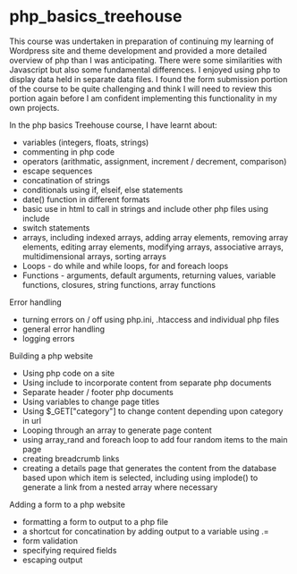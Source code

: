 # php_basics_treehouse

This course was undertaken in preparation of continuing my learning of Wordpress site and theme development and provided a more detailed overview of php than I was anticipating. There were some similarities with Javascript but also some fundamental differences. I enjoyed using php to display data held in separate data files. I found the form submission portion of the course to be quite challenging and think I will need to review this portion again before I am confident implementing this functionality in my own projects.

In the php basics Treehouse course, I have learnt about:

- variables (integers, floats, strings)
- commenting in php code
- operators (arithmatic, assignment, increment / decrement, comparison)
- escape sequences
- concatination of strings
- conditionals using if, elseif, else statements
- date() function in different formats
- basic use in html to call in strings and include other php files using include
- switch statements
- arrays, including indexed arrays, adding array elements, removing array elements, editing array elements, modifying arrays, associative arrays, multidimensional arrays, sorting arrays
- Loops - do while and while loops, for and foreach loops
- Functions - arguments, default arguments, returning values, variable functions, closures, string functions, array functions

Error handling

- turning errors on / off using php.ini, .htaccess and individual php files
- general error handling
- logging errors

Building a php website

- Using php code on a site
- Using include to incorporate content from separate php documents
- Separate header / footer php documents
- Using variables to change page titles
- Using $_GET\["category"\] to change content depending upon category in url
- Looping through an array to generate page content
- using array_rand and foreach loop to add four random items to the main page
- creating breadcrumb links
- creating a details page that generates the content from the database based upon which item is selected, including using implode() to generate a link from a nested array where necessary

Adding a form to a php website

- formatting a form to output to a php file
- a shortcut for concatination by adding output to a variable using .=
- form validation
- specifying required fields
- escaping output


